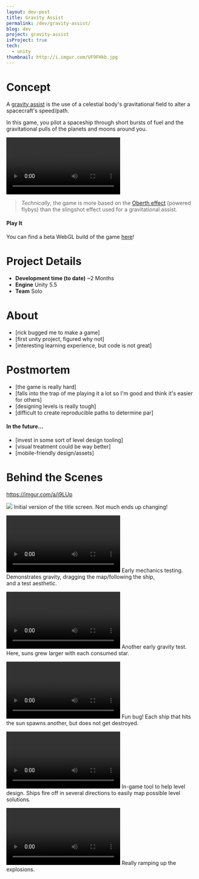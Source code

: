 ```yaml
---
layout: dev-post
title: Gravity Assist
permalink: /dev/gravity-assist/
blog: dev
project: gravity-assist
isProject: true
tech:
  - unity
thumbnail: http://i.imgur.com/UF9FHkb.jpg
---
```


# Concept

A [gravity assist](https://en.wikipedia.org/wiki/Gravity_assist) is the use of a celestial body's gravitational field to alter a spacecraft's speed/path.

In this game, you pilot a spaceship through short bursts of fuel and the gravitational pulls of the planets and moons around you.

<video src="https://i.imgur.com/5NLf0mm.mp4" loop controls></video>

>_Technically_, the game is more based on the [Oberth effect](https://en.wikipedia.org/wiki/Oberth_effect) (powered flybys) than the slingshot effect used for a gravitational assist.

#### Play It

You can find a beta WebGL build of the game [here](https://developer.cloud.unity3d.com/share/WJPjJOJq4M/)!


# Project Details

- **Development time (to date)** ~2 Months
- **Engine** Unity 5.5
- **Team** Solo

# About

- [rick bugged me to make a game]
- [first unity project, figured why not]
- [interesting learning experience, but code is not great]

# Postmortem

- [the game is really hard]
- [falls into the trap of me playing it a lot so I'm good and think it's easier for others]
- [designing levels is really tough]
- [difficult to create reproducible paths to determine par]

#### In the future...

- [invest in some sort of level design tooling]
- [visual treatment could be way better]
- [mobile-friendly design/assets]

# Behind the Scenes

https://imgur.com/a/i9LUp


<img src="http://i.imgur.com/UF9FHkb.jpg" />
<label>Initial version of the title screen. Not much ends up changing!</label>

<video src="https://i.imgur.com/C7V1QIC.mp4" loop controls></video>
<label>Early mechanics testing.<br />Demonstrates gravity, dragging the map/following the ship, and&nbsp;a&nbsp;test&nbsp;aesthetic.</label>

<video src="https://i.imgur.com/kx6z3Qz.mp4" loop controls></video>
<label>Another early gravity test. Here, suns grew larger with each consumed star.</label>

<video src="https://i.imgur.com/ckeyjOo.mp4" loop controls></video>
<label>Fun bug! Each ship that hits the sun spawns another, but does&nbsp;not&nbsp;get&nbsp;destroyed.</label>

<video src="https://i.imgur.com/Bx2W9jW.mp4" loop controls></video>
<label>In-game tool to help level design. Ships fire off in several directions to easily map possible level solutions.</label>

<video src="https://i.imgur.com/Y1Qy5Pp.mp4" loop controls></video>
<label>Really ramping up the explosions.</label>
